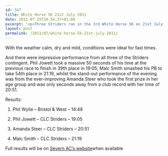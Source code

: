```yaml
---
id: 347
title: White Horse 5K 21st July 2011
date: 2011-07-25T20:54:27+01:00
excerpt: '<p>Three Striders ran in the 3rd White Horse 5K on 21st July. </p>'
layout: post
permalink: /2011/07/white-horse-5k-21st-july-2011/
---
```

</p> 

With the weather calm, dry and mild, conditions were ideal for fast times.

And there were impressive performance from all three of the Striders contingent. Phil Jowett took a massive 50 seconds of his time at the previous race to finish in 39th place in 19:05; Malc Smith smashed his PB to take 54th place in 21:19, whilst the stand-out performance of the evening was from the ever-improving Amanda Steer who took the first prize in her age group and was only seconds away from a club record with her time of 20:51. 

Results:

1) Phil Wylie &#8211; Bristol & West &#8211; 14:48

39) Phil Jowett &#8211; CLC Striders &#8211; 19:05

51) Amanda Steer &#8211; CLC Striders &#8211; 20:51

54) Malc Smith &#8211; CLC Striders &#8211; 21:19

Full results will be on <a href="http://www.severnac.co.uk/results.php" target="_blank" rel="nofollow">Severn AC&#8217;s website</a>when available</p>